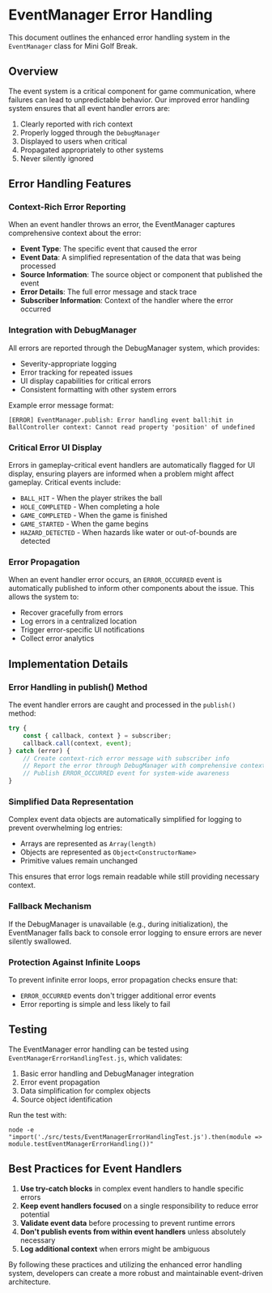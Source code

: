 # EventManager Error Handling

This document outlines the enhanced error handling system in the `EventManager` class for Mini Golf Break.

## Overview

The event system is a critical component for game communication, where failures can lead to unpredictable behavior. Our improved error handling system ensures that all event handler errors are:

1. Clearly reported with rich context
2. Properly logged through the `DebugManager`
3. Displayed to users when critical
4. Propagated appropriately to other systems
5. Never silently ignored

## Error Handling Features

### Context-Rich Error Reporting

When an event handler throws an error, the EventManager captures comprehensive context about the error:

- **Event Type**: The specific event that caused the error
- **Event Data**: A simplified representation of the data that was being processed
- **Source Information**: The source object or component that published the event
- **Error Details**: The full error message and stack trace
- **Subscriber Information**: Context of the handler where the error occurred

### Integration with DebugManager

All errors are reported through the DebugManager system, which provides:

- Severity-appropriate logging
- Error tracking for repeated issues
- UI display capabilities for critical errors
- Consistent formatting with other system errors

Example error message format:
```
[ERROR] EventManager.publish: Error handling event ball:hit in BallController context: Cannot read property 'position' of undefined
```

### Critical Error UI Display

Errors in gameplay-critical event handlers are automatically flagged for UI display, ensuring players are informed when a problem might affect gameplay. Critical events include:

- `BALL_HIT` - When the player strikes the ball
- `HOLE_COMPLETED` - When completing a hole
- `GAME_COMPLETED` - When the game is finished
- `GAME_STARTED` - When the game begins
- `HAZARD_DETECTED` - When hazards like water or out-of-bounds are detected

### Error Propagation

When an event handler error occurs, an `ERROR_OCCURRED` event is automatically published to inform other components about the issue. This allows the system to:

- Recover gracefully from errors
- Log errors in a centralized location
- Trigger error-specific UI notifications
- Collect error analytics

## Implementation Details

### Error Handling in publish() Method

The event handler errors are caught and processed in the `publish()` method:

```javascript
try {
    const { callback, context } = subscriber;
    callback.call(context, event);
} catch (error) {
    // Create context-rich error message with subscriber info
    // Report the error through DebugManager with comprehensive context
    // Publish ERROR_OCCURRED event for system-wide awareness
}
```

### Simplified Data Representation

Complex event data objects are automatically simplified for logging to prevent overwhelming log entries:

- Arrays are represented as `Array(length)`
- Objects are represented as `Object<ConstructorName>`
- Primitive values remain unchanged

This ensures that error logs remain readable while still providing necessary context.

### Fallback Mechanism

If the DebugManager is unavailable (e.g., during initialization), the EventManager falls back to console error logging to ensure errors are never silently swallowed.

### Protection Against Infinite Loops

To prevent infinite error loops, error propagation checks ensure that:

- `ERROR_OCCURRED` events don't trigger additional error events
- Error reporting is simple and less likely to fail

## Testing

The EventManager error handling can be tested using `EventManagerErrorHandlingTest.js`, which validates:

1. Basic error handling and DebugManager integration
2. Error event propagation
3. Data simplification for complex objects
4. Source object identification

Run the test with:
```
node -e "import('./src/tests/EventManagerErrorHandlingTest.js').then(module => module.testEventManagerErrorHandling())"
```

## Best Practices for Event Handlers

1. **Use try-catch blocks** in complex event handlers to handle specific errors
2. **Keep event handlers focused** on a single responsibility to reduce error potential
3. **Validate event data** before processing to prevent runtime errors
4. **Don't publish events from within event handlers** unless absolutely necessary
5. **Log additional context** when errors might be ambiguous

By following these practices and utilizing the enhanced error handling system, developers can create a more robust and maintainable event-driven architecture. 